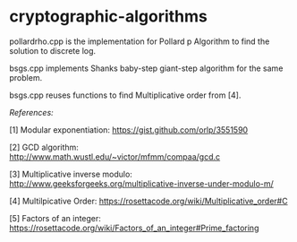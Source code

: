 # cryptographic-algorithms

pollardrho.cpp is the implementation for Pollard p Algorithm to find the solution to discrete log.

bsgs.cpp implements Shanks baby-step giant-step algorithm for the same problem.

bsgs.cpp reuses functions to find Multiplicative order from [4].

*References:*

[1] Modular exponentiation: https://gist.github.com/orlp/3551590

[2] GCD algorithm: http://www.math.wustl.edu/~victor/mfmm/compaa/gcd.c

[3] Multiplicative inverse modulo: http://www.geeksforgeeks.org/multiplicative-inverse-under-modulo-m/

[4] Multilpicative Order: https://rosettacode.org/wiki/Multiplicative_order#C

[5] Factors of an integer: https://rosettacode.org/wiki/Factors_of_an_integer#Prime_factoring
